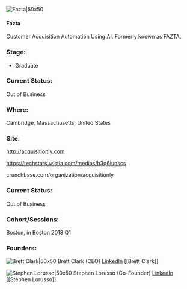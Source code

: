 

![Fazta|50x50](https://apimg.techstars.com/connect/images/image_files/5ae0a9e4c9aec7097a000009/original/Untitled_design.png)

#### Fazta
Customer Acquisition Automation Using AI.  Formerly known as FAZTA.

### Stage: 
 - Graduate 

### Current Status: 
Out of Business

### Where:
Cambridge, Massachusetts, United States

### Site:
http://acquisitionly.com

https://techstars.wistia.com/medias/h3q6iuoscs

crunchbase.com/organization/acquisitionly

### Current Status: 
Out of Business

### Cohort/Sessions: 
Boston, in Boston 2018 Q1

### Founders: 

![Brett Clark|50x50](https://apimg.techstars.com/connect/images/image_files/5a8ec79dc9aec73610000031/original/DSC_0023_%282%29.JPG) Brett Clark (CEO) [LinkedIn](https://linkedin.com/in/brett-clark) [[Brett Clark]]

![Stephen Lorusso|50x50](https://apimg.techstars.com/connect/images/image_files/5df10a6aa36c11280700000c/original/TSHeadshots2019_115_%283%29.jpg) Stephen Lorusso (Co-Founder) [LinkedIn](https://linkedin.com/in/stephen-lorusso-778a821) [[Stephen Lorusso]]


